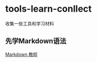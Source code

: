 # tools-learn-conllect
收集一些工具和学习材料


## 先学Markdown语法  
[Markdown 教程](https://www.runoob.com/markdown/md-tutorial.html)
